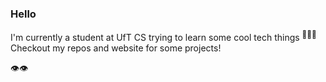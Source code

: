 ### Hello

I'm currently a student at UfT CS trying to learn some cool tech things <sup>🤖🤖🤖</sup>
Checkout my repos and website for some projects!

👁👁

<!--
**alialhasnawi/alialhasnawi** is a ✨ _special_ ✨ repository because its `README.md` (this file) appears on your GitHub profile.

Here are some ideas to get you started:

- 🔭 I’m currently working on ...
- 🌱 I’m currently learning ...
- 👯 I’m looking to collaborate on ...
- 🤔 I’m looking for help with ...
- 💬 Ask me about ...
- 📫 How to reach me: ...
- 😄 Pronouns: ...
- ⚡ Fun fact: ...
-->
